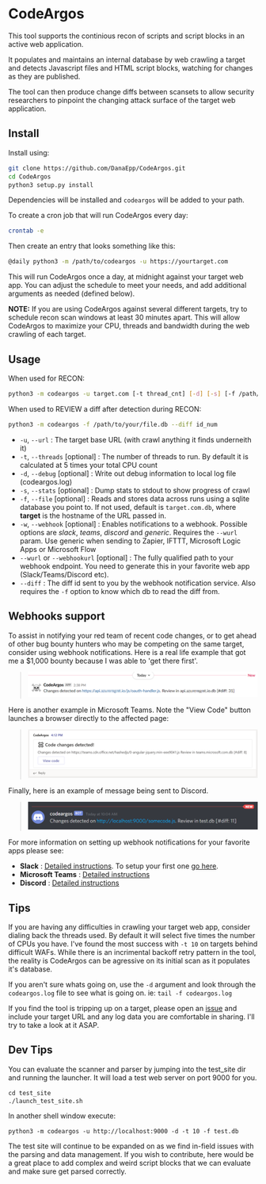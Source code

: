 # CodeArgos
This tool supports the continious recon of scripts and script blocks in an active web application. 

It populates and maintains an internal database by web crawling a target and detects Javascript files and HTML script blocks, watching for changes as they are published. 

The tool can then produce change diffs between scansets to allow security researchers to pinpoint the changing attack surface of the target web application.
## Install
Install using:
```bash 
git clone https://github.com/DanaEpp/CodeArgos.git 
cd CodeArgos
python3 setup.py install 
```
Dependencies will be installed and `codeargos` will be added to your path.

To create a cron job that will run CodeArgos every day:
```bash
crontab -e
```
Then create an entry that looks something like this:

```bash
@daily python3 -m /path/to/codeargos -u https://yourtarget.com
```

This will run CodeArgos once a day, at midnight against your target web app. You can adjust the schedule to meet your needs, and add additional arguments as needed (defined below).

**NOTE:** If you are using CodeArgos against several different targets, try to schedule recon scan windows at least 30 minutes apart. This will allow CodeArgos to maximize your CPU, threads and bandwidth during the web crawling of each target.

## Usage
When used for RECON:
```bash 
python3 -m codeargos -u target.com [-t thread_cnt] [-d] [-s] [-f /path/to/your/file.db] [-w slack --wurl https://hook.slack.com/some/webhook]
```
When used to REVIEW a diff after detection during RECON:
```bash 
python3 -m codeargos -f /path/to/your/file.db --diff id_num
```

* `-u`, `--url` : The target base URL (with crawl anything it finds underneith it)
* `-t`, `--threads` [optional] : The number of threads to run. By default it is calculated at 5 times your total CPU count
* `-d`, `--debug` [optional] : Write out debug information to local log file (codeargos.log)
* `-s`, `--stats` [optional] : Dump stats to stdout to show progress of crawl
* `-f`, `--file` [optional] : Reads and stores data across runs using a sqlite database you point to. If not used, default is `target.com.db`, where **target** is the hostname of the URL passed in.
* `-w`, `--webhook` [optional] : Enables notifications to a webhook. Possible options are *slack*, *teams*, *discord* and *generic*. Requires the `--wurl` param. Use generic when sending to Zapier, IFTTT, Microsoft Logic Apps or Microsoft Flow
* `--wurl` or `--webhookurl` [optional] : The fully qualified path to your webhook endpoint. You need to generate this in your favorite web app (Slack/Teams/Discord etc).
* `--diff` : The diff id sent to you by the webhook notification service. Also requires the `-f` option to know which db to read the diff from.

## Webhooks support
To assist in notifying your red team of recent code changes, or to get ahead of other bug bounty hunters who may be competing on the same target, consider using webhook notifications. Here is a real life example that got me a $1,000 bounty because I was able to 'get there first'.

> ![Slack notification](CodeArgos-Slack-Notification.png)

Here is another example in Microsoft Teams. Note the "View Code" button launches a browser directly to the affected page:

> ![Teams notification](CodeArgos-Teams-Notification.png)

Finally, here is an example of message being sent to Discord.

> ![Discord notification](CodeArgos-Discord-Notification.png)

For more information on setting up webhook notifications for your favorite apps please see:
* **Slack** : [Detailed instructions](https://api.slack.com/messaging/webhooks). To setup your first one [go here](https://my.slack.com/services/new/incoming-webhook/).
* **Microsoft Teams** : [Detailed instructions](https://docs.microsoft.com/en-us/microsoftteams/platform/webhooks-and-connectors/how-to/add-incoming-webhook)
* **Discord** : [Detailed instructions](https://support.discord.com/hc/en-us/articles/228383668-Intro-to-Webhooks)

## Tips
If you are having any difficulties in crawling your target web app, consider dialing back the threads used. By default it will select five times the number of CPUs you have. I've found the most success with `-t 10` on targets behind difficult WAFs. While there is an incrimental backoff retry pattern in the tool, the reality is CodeArgos can be agressive on its initial scan as it populates it's database. 

If you aren't sure whats going on, use the `-d` argument and look through the `codeargos.log` file to see what is going on. ie: `tail -f codeargos.log` 

If you find the tool is tripping up on a target, please open an [issue](https://github.com/DanaEpp/CodeArgos/issues) and include your target URL and any log data you are comfortable in sharing. I'll try to take a look at it ASAP.

## Dev Tips
You can evaluate the scanner and parser by jumping into the test_site dir and running the launcher. It will load a test web server on port 9000 for you.

```
cd test_site
./launch_test_site.sh
```
In another shell window execute:
```
python3 -m codeargos -u http://localhost:9000 -d -t 10 -f test.db
```
The test site will continue to be expanded on as we find in-field issues with the parsing and data management. If you wish to contribute, here would be a great place to add complex and weird script blocks that we can evaluate and make sure get parsed correctly.

